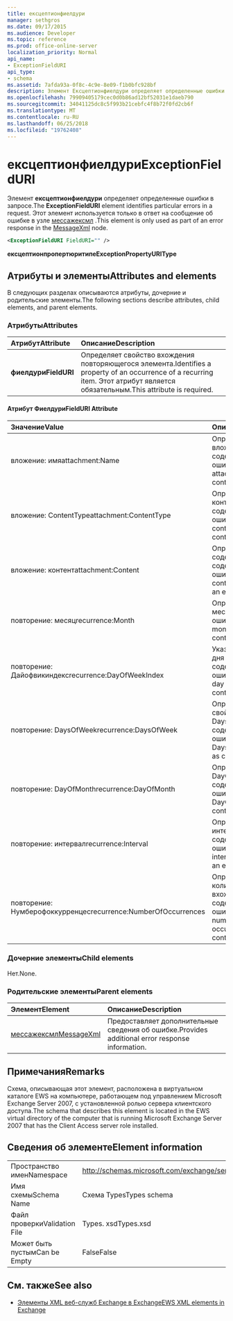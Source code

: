 ```yaml
---
title: ексцептионфиелдури
manager: sethgros
ms.date: 09/17/2015
ms.audience: Developer
ms.topic: reference
ms.prod: office-online-server
localization_priority: Normal
api_name:
- ExceptionFieldURI
api_type:
- schema
ms.assetid: 7afda93a-0f8c-4c9e-8e09-f1b0bfc928bf
description: Элемент Ексцептионфиелдури определяет определенные ошибки в запросе. Этот элемент используется только в ответ на сообщение об ошибке в узле Мессажексмл.
ms.openlocfilehash: 79909405179cec0d0b86ad12bf52031e1daeb790
ms.sourcegitcommit: 34041125dc8c5f993b21cebfc4f8b72f0fd2cb6f
ms.translationtype: MT
ms.contentlocale: ru-RU
ms.lasthandoff: 06/25/2018
ms.locfileid: "19762408"
---
```

# <a name="exceptionfielduri"></a><span data-ttu-id="f824c-104">ексцептионфиелдури</span><span class="sxs-lookup"><span data-stu-id="f824c-104">ExceptionFieldURI</span></span>

<span data-ttu-id="f824c-105">Элемент **ексцептионфиелдури** определяет определенные ошибки в запросе.</span><span class="sxs-lookup"><span data-stu-id="f824c-105">The **ExceptionFieldURI** element identifies particular errors in a request.</span></span> <span data-ttu-id="f824c-106">Этот элемент используется только в ответ на сообщение об ошибке в узле [мессажексмл](messagexml.md) .</span><span class="sxs-lookup"><span data-stu-id="f824c-106">This element is only used as part of an error response in the [MessageXml](messagexml.md) node.</span></span> 
  
```xml
<ExceptionFieldURI FieldURI="" />
```

 <span data-ttu-id="f824c-107">**ексцептионпропертюритипе**</span><span class="sxs-lookup"><span data-stu-id="f824c-107">**ExceptionPropertyURIType**</span></span>
## <a name="attributes-and-elements"></a><span data-ttu-id="f824c-108">Атрибуты и элементы</span><span class="sxs-lookup"><span data-stu-id="f824c-108">Attributes and elements</span></span>

<span data-ttu-id="f824c-109">В следующих разделах описываются атрибуты, дочерние и родительские элементы.</span><span class="sxs-lookup"><span data-stu-id="f824c-109">The following sections describe attributes, child elements, and parent elements.</span></span>
  
### <a name="attributes"></a><span data-ttu-id="f824c-110">Атрибуты</span><span class="sxs-lookup"><span data-stu-id="f824c-110">Attributes</span></span>

|<span data-ttu-id="f824c-111">**Атрибут**</span><span class="sxs-lookup"><span data-stu-id="f824c-111">**Attribute**</span></span>|<span data-ttu-id="f824c-112">**Описание**</span><span class="sxs-lookup"><span data-stu-id="f824c-112">**Description**</span></span>|
|:-----|:-----|
|<span data-ttu-id="f824c-113">**фиелдури**</span><span class="sxs-lookup"><span data-stu-id="f824c-113">**FieldURI**</span></span> <br/> |<span data-ttu-id="f824c-114">Определяет свойство вхождения повторяющегося элемента.</span><span class="sxs-lookup"><span data-stu-id="f824c-114">Identifies a property of an occurrence of a recurring item.</span></span> <span data-ttu-id="f824c-115">Этот атрибут является обязательным.</span><span class="sxs-lookup"><span data-stu-id="f824c-115">This attribute is required.</span></span>  <br/> |
   
#### <a name="fielduri-attribute"></a><span data-ttu-id="f824c-116">Атрибут Фиелдури</span><span class="sxs-lookup"><span data-stu-id="f824c-116">FieldURI Attribute</span></span>

|<span data-ttu-id="f824c-117">**Значение**</span><span class="sxs-lookup"><span data-stu-id="f824c-117">**Value**</span></span>|<span data-ttu-id="f824c-118">**Описание**</span><span class="sxs-lookup"><span data-stu-id="f824c-118">**Description**</span></span>|
|:-----|:-----|
|<span data-ttu-id="f824c-119">вложение: имя</span><span class="sxs-lookup"><span data-stu-id="f824c-119">attachment:Name</span></span>  <br/> |<span data-ttu-id="f824c-120">Определяет имя вложения, содержащее ошибку.</span><span class="sxs-lookup"><span data-stu-id="f824c-120">Identifies the attachment name as containing an error.</span></span>  <br/> |
|<span data-ttu-id="f824c-121">вложение: ContentType</span><span class="sxs-lookup"><span data-stu-id="f824c-121">attachment:ContentType</span></span>  <br/> |<span data-ttu-id="f824c-122">Определяет тип контента, который содержит ошибку.</span><span class="sxs-lookup"><span data-stu-id="f824c-122">Identifies the content type as containing an error.</span></span>  <br/> |
|<span data-ttu-id="f824c-123">вложение: контент</span><span class="sxs-lookup"><span data-stu-id="f824c-123">attachment:Content</span></span>  <br/> |<span data-ttu-id="f824c-124">Определяет содержимое, содержащее ошибку.</span><span class="sxs-lookup"><span data-stu-id="f824c-124">Identifies the content as containing an error.</span></span>  <br/> |
|<span data-ttu-id="f824c-125">повторение: месяц</span><span class="sxs-lookup"><span data-stu-id="f824c-125">recurrence:Month</span></span>  <br/> |<span data-ttu-id="f824c-126">Определяет поле месяца, содержащее ошибку.</span><span class="sxs-lookup"><span data-stu-id="f824c-126">Identifies the month field as containing an error.</span></span>  <br/> |
|<span data-ttu-id="f824c-127">повторение: Дайофвикиндекс</span><span class="sxs-lookup"><span data-stu-id="f824c-127">recurrence:DayOfWeekIndex</span></span>  <br/> |<span data-ttu-id="f824c-128">Указывает индекс дня недели, содержащий ошибку.</span><span class="sxs-lookup"><span data-stu-id="f824c-128">Identifies the day of week index as containing an error.</span></span>  <br/> |
|<span data-ttu-id="f824c-129">повторение: DaysOfWeek</span><span class="sxs-lookup"><span data-stu-id="f824c-129">recurrence:DaysOfWeek</span></span>  <br/> |<span data-ttu-id="f824c-130">Определяет свойство DaysOfWeek, содержащее ошибку.</span><span class="sxs-lookup"><span data-stu-id="f824c-130">Identifies the DaysOfWeek property as containing an error.</span></span>  <br/> |
|<span data-ttu-id="f824c-131">повторение: DayOfMonth</span><span class="sxs-lookup"><span data-stu-id="f824c-131">recurrence:DayOfMonth</span></span>  <br/> |<span data-ttu-id="f824c-132">Определяет DayOfMonth как содержащий ошибку.</span><span class="sxs-lookup"><span data-stu-id="f824c-132">Identifies the DayOfMonth as containing an error.</span></span>  <br/> |
|<span data-ttu-id="f824c-133">повторение: интервал</span><span class="sxs-lookup"><span data-stu-id="f824c-133">recurrence:Interval</span></span>  <br/> |<span data-ttu-id="f824c-134">Определяет интервал, содержащий ошибку.</span><span class="sxs-lookup"><span data-stu-id="f824c-134">Identifies the interval as containing an error.</span></span>  <br/> |
|<span data-ttu-id="f824c-135">повторение: Нумберофоккурренцес</span><span class="sxs-lookup"><span data-stu-id="f824c-135">recurrence:NumberOfOccurrences</span></span>  <br/> |<span data-ttu-id="f824c-136">Определяет количество вхождений, содержащих ошибку.</span><span class="sxs-lookup"><span data-stu-id="f824c-136">Identifies the number of occurrences as containing an error.</span></span>  <br/> |
   
### <a name="child-elements"></a><span data-ttu-id="f824c-137">Дочерние элементы</span><span class="sxs-lookup"><span data-stu-id="f824c-137">Child elements</span></span>

<span data-ttu-id="f824c-138">Нет.</span><span class="sxs-lookup"><span data-stu-id="f824c-138">None.</span></span>
  
### <a name="parent-elements"></a><span data-ttu-id="f824c-139">Родительские элементы</span><span class="sxs-lookup"><span data-stu-id="f824c-139">Parent elements</span></span>

|<span data-ttu-id="f824c-140">**Элемент**</span><span class="sxs-lookup"><span data-stu-id="f824c-140">**Element**</span></span>|<span data-ttu-id="f824c-141">**Описание**</span><span class="sxs-lookup"><span data-stu-id="f824c-141">**Description**</span></span>|
|:-----|:-----|
|[<span data-ttu-id="f824c-142">мессажексмл</span><span class="sxs-lookup"><span data-stu-id="f824c-142">MessageXml</span></span>](messagexml.md) <br/> |<span data-ttu-id="f824c-143">Предоставляет дополнительные сведения об ошибке.</span><span class="sxs-lookup"><span data-stu-id="f824c-143">Provides additional error response information.</span></span>  <br/> |
   
## <a name="remarks"></a><span data-ttu-id="f824c-144">Примечания</span><span class="sxs-lookup"><span data-stu-id="f824c-144">Remarks</span></span>

<span data-ttu-id="f824c-145">Схема, описывающая этот элемент, расположена в виртуальном каталоге EWS на компьютере, работающем под управлением Microsoft Exchange Server 2007, с установленной ролью сервера клиентского доступа.</span><span class="sxs-lookup"><span data-stu-id="f824c-145">The schema that describes this element is located in the EWS virtual directory of the computer that is running Microsoft Exchange Server 2007 that has the Client Access server role installed.</span></span>
  
## <a name="element-information"></a><span data-ttu-id="f824c-146">Сведения об элементе</span><span class="sxs-lookup"><span data-stu-id="f824c-146">Element information</span></span>

|||
|:-----|:-----|
|<span data-ttu-id="f824c-147">Пространство имен</span><span class="sxs-lookup"><span data-stu-id="f824c-147">Namespace</span></span>  <br/> |http://schemas.microsoft.com/exchange/services/2006/types  <br/> |
|<span data-ttu-id="f824c-148">Имя схемы</span><span class="sxs-lookup"><span data-stu-id="f824c-148">Schema Name</span></span>  <br/> |<span data-ttu-id="f824c-149">Схема Types</span><span class="sxs-lookup"><span data-stu-id="f824c-149">Types schema</span></span>  <br/> |
|<span data-ttu-id="f824c-150">Файл проверки</span><span class="sxs-lookup"><span data-stu-id="f824c-150">Validation File</span></span>  <br/> |<span data-ttu-id="f824c-151">Types. xsd</span><span class="sxs-lookup"><span data-stu-id="f824c-151">Types.xsd</span></span>  <br/> |
|<span data-ttu-id="f824c-152">Может быть пустым</span><span class="sxs-lookup"><span data-stu-id="f824c-152">Can be Empty</span></span>  <br/> |<span data-ttu-id="f824c-153">False</span><span class="sxs-lookup"><span data-stu-id="f824c-153">False</span></span>  <br/> |
   
## <a name="see-also"></a><span data-ttu-id="f824c-154">См. также</span><span class="sxs-lookup"><span data-stu-id="f824c-154">See also</span></span>



- [<span data-ttu-id="f824c-155">Элементы XML веб-служб Exchange в Exchange</span><span class="sxs-lookup"><span data-stu-id="f824c-155">EWS XML elements in Exchange</span></span>](ews-xml-elements-in-exchange.md)


